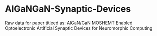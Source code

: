 # AlGaNGaN-Synaptic-Devices
Raw data for paper titleed as: AlGaN/GaN MOSHEMT Enabled Optoelectronic Artificial Synaptic Devices for Neuromorphic Computing
